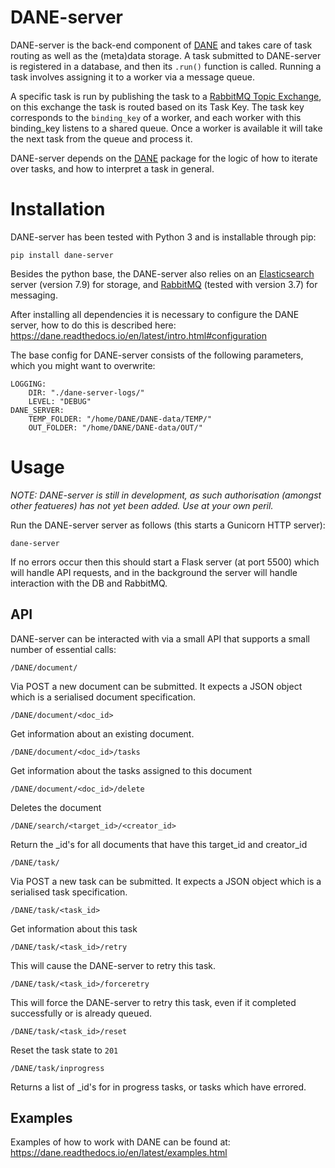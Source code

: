 # DANE-server
DANE-server is the back-end component of [DANE](https://github.com/CLARIAH/DANE) and takes care of task routing as well as the (meta)data storage. A task submitted to 
DANE-server is registered in a database, and then its `.run()` function is called. Running a task involves assigning it to a worker via a message queue.

A specific task is run by publishing the task to a [RabbitMQ Topic Exchange](https://www.rabbitmq.com/tutorials/tutorial-five-python.html),
on this exchange the task is routed based on its Task Key. The task key corresponds to the `binding_key` of a worker,
and each worker with this binding_key listens to a shared queue. Once a worker is available it will take the next task from the queue and process it.

DANE-server depends on the [DANE](https://github.com/CLARIAH/DANE) package for the logic of how to iterate over tasks, and how to interpret a task
in general.

# Installation

DANE-server has been tested with Python 3 and is installable through pip:

    pip install dane-server

Besides the python base, the DANE-server also relies on an [Elasticsearch](https://www.elastic.co/elasticsearch/) server (version 7.9) for storage, 
and [RabbitMQ](https://www.rabbitmq.com/) (tested with version 3.7) for messaging.

After installing all dependencies it is necessary to configure the DANE server, how to do this is described here: https://dane.readthedocs.io/en/latest/intro.html#configuration

The base config for DANE-server consists of the following parameters, which you might want to overwrite:

```
LOGGING: 
    DIR: "./dane-server-logs/"
    LEVEL: "DEBUG"
DANE_SERVER:
    TEMP_FOLDER: "/home/DANE/DANE-data/TEMP/"
    OUT_FOLDER: "/home/DANE/DANE-data/OUT/"
```

# Usage

*NOTE: DANE-server is still in development, as such authorisation (amongst other featueres) has not yet been added. Use at your own peril.*

Run the DANE-server server as follows (this starts a Gunicorn HTTP server):

    dane-server

If no errors occur then this should start a Flask server (at port 5500) which will handle API requests, and in the background the server will handle interaction with the DB and RabbitMQ.

## API

DANE-server can be interacted with via a small API that supports a small number of essential calls:

    /DANE/document/

Via POST a new document can be submitted. It expects a JSON object which is a serialised document specification.

    /DANE/document/<doc_id>

Get information about an existing document.

    /DANE/document/<doc_id>/tasks

Get information about the tasks assigned to this document

    /DANE/document/<doc_id>/delete

Deletes the document
 
    /DANE/search/<target_id>/<creator_id>

Return the _id's for all documents that have this target_id and creator_id

    /DANE/task/

Via POST a new task can be submitted. It expects a JSON object which is a serialised task specification.

    /DANE/task/<task_id>

Get information about this task

    /DANE/task/<task_id>/retry

This will cause the DANE-server to retry this task.

    /DANE/task/<task_id>/forceretry

This will force the DANE-server to retry this task, even if it completed successfully or is already queued.

    /DANE/task/<task_id>/reset

Reset the task state to `201`

    /DANE/task/inprogress

Returns a list of _id's for in progress tasks, or tasks which have errored.

## Examples

Examples of how to work with DANE can be found at: https://dane.readthedocs.io/en/latest/examples.html
